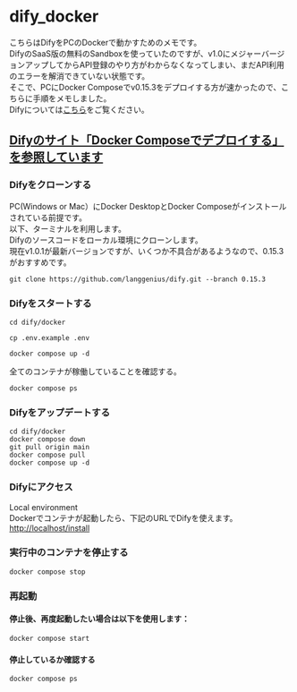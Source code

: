 # dify_docker
こちらはDifyをPCのDockerで動かすためのメモです。<br>
DifyのSaaS版の無料のSandboxを使っていたのですが、v1.0にメジャーバージョンアップしてからAPI登録のやり方がわからなくなってしまい、まだAPI利用のエラーを解消できていない状態です。<br>
そこで、PCにDocker Composeでv0.15.3をデプロイする方が速かったので、こちらに手順をメモしました。<br>
Difyについては[こちら](https://github.com/langgenius/dify/blob/main/README_JA.md)をご覧ください。<br>

## [Difyのサイト「Docker Composeでデプロイする」を参照しています](https://docs.dify.ai/ja-jp/getting-started/install-self-hosted/docker-compose)
### Difyをクローンする
PC(Windows or Mac）にDocker DesktopとDocker Composeがインストールされている前提です。<br>
以下、ターミナルを利用します。<br>
Difyのソースコードをローカル環境にクローンします。<br>
現在v1.0.1が最新バージョンですが、いくつか不具合があるようなので、0.15.3がおすすめです。<br>
```
git clone https://github.com/langgenius/dify.git --branch 0.15.3
```
### Difyをスタートする
```
cd dify/docker
```
```
cp .env.example .env
```
```
docker compose up -d
```
全てのコンテナが稼働していることを確認する。
```
docker compose ps
```
### Difyをアップデートする
```
cd dify/docker
docker compose down
git pull origin main
docker compose pull
docker compose up -d
```
### Difyにアクセス
Local environment<br>
Dockerでコンテナが起動したら、下記のURLでDifyを使えます。
[http://localhost/install](http://localhost/install)

### 実行中のコンテナを停止する
```
docker compose stop
```
### 再起動
#### 停止後、再度起動したい場合は以下を使用します：
```
docker compose start
```
#### 停止しているか確認する
```
docker compose ps
```

